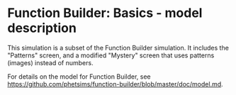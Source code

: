 # Function Builder: Basics - model description

This simulation is a subset of the Function Builder simulation. It includes the "Patterns" screen, 
and a modified "Mystery" screen that uses patterns (images) instead of numbers.

For details on the model for Function Builder, see https://github.com/phetsims/function-builder/blob/master/doc/model.md.
